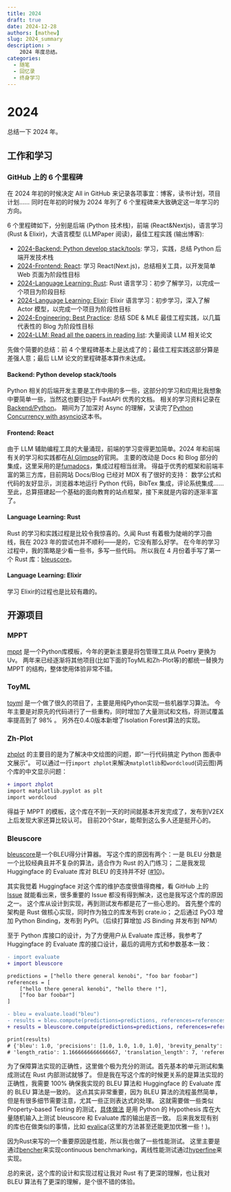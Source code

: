 ```yaml
---
title: 2024
draft: true
date: 2024-12-28
authors: [mathew]
slug: 2024_summary
description: >
    2024 年度总结。
categories:
  - 随笔
  - 回忆录
  - 终身学习
---
```


# 2024

总结一下 2024 年。

<!-- more -->

## 工作和学习

### GitHub 上的 6 个里程碑

在 2024 年初的时候决定 All in GitHub 来记录各项事宜：博客，读书计划，项目计划……
同时在年初的时候为 2024 年列了 6 个里程碑来大致确定这一年学习的方向。

6 个里程碑如下，分别是后端 (Python 技术栈)，前端 (React&Nextjs)，语言学习 (Rust & Elixir)，大语言模型 (LLMPaper 阅读)，最佳工程实践 (输出博客):

- [2024-Backend: Python develop stack/tools](https://github.com/shenxiangzhuang/shenxiangzhuang.github.io/milestone/7): 学习，实践，总结 Python 后端开发技术栈
- [2024-Frontend: React](https://github.com/shenxiangzhuang/shenxiangzhuang.github.io/milestone/8): 学习 React(Next.js)，总结相关工具，以开发简单 Web 页面为阶段性目标
- [2024-Language Learning: Rust](https://github.com/shenxiangzhuang/shenxiangzhuang.github.io/milestone/5): Rust 语言学习：初步了解学习，以完成一个项目为阶段目标
- [2024-Language Learning: Elixir](https://github.com/shenxiangzhuang/shenxiangzhuang.github.io/milestone/6): Elixir 语言学习：初步学习，深入了解 Actor 模型，以完成一个项目为阶段性目标
- [2024-Engineering: Best Practice](https://github.com/shenxiangzhuang/shenxiangzhuang.github.io/milestone/9): 总结 SDE & MLE 最佳工程实践，以几篇代表性的 Blog 为阶段性目标
- [2024-LLM: Read all the papers in reading list](https://github.com/shenxiangzhuang/shenxiangzhuang.github.io/milestone/4): 大量阅读 LLM 相关论文

先做个简要的总结：前 4 个里程碑基本上是达成了的；最佳工程实践这部分算是差强人意；最后 LLM 论文的里程碑基本算作未达成。

#### Backend: Python develop stack/tools

Python 相关的后端开发主要是工作中用的多一些，这部分的学习和应用比我想象中要简单一些，当然这也要归功于 FastAPI 优秀的文档。
相关的学习资料记录在[Backend/Python](https://datahonor.com/se/backend/python/)。
期间为了加深对 Async 的理解，又读完了[Python Concurrency with asyncio](https://datahonor.com/se/backend/python/#books)这本书。

#### Frontend: React

由于 LLM 辅助编程工具的大量涌现，前端的学习变得更加简单。2024 年和前端有关的学习和实践都在[AI Glimpse](https://aiglimpse.datahonor.com/)的官网。
主要的改动是 Docs 和 Blog 部分的集成，这里采用的是[fumadocs](https://github.com/fuma-nama/fumadocs)，集成过程相当丝滑。
得益于优秀的框架和前端丰富的第三方库，目前网站 Docs/Blog 已经对 MDX 有了很好的支持：
数学公式和代码的友好显示，浏览器本地运行 Python 代码，BibTex 集成，评论系统集成……
至此，总算搭建起一个基础的面向教育的站点框架，接下来就是内容的逐渐丰富了。

#### Language Learning: Rust

Rust 的学习和实践过程是比较令我惊喜的。久闻 Rust 有着极为陡峭的学习曲线，我在 2023 年的尝试也并不顺利——是的，它没有那么好学。
在今年的学习过程中，我的策略是少看一些书，多写一些代码。
所以我在 4 月份着手写了第一个 Rust 库：[bleuscore](https://github.com/shenxiangzhuang/bleuscore)。


#### Language Learning: Elixir
学习 Elixir的过程也是比较有趣的。



## 开源项目

### MPPT
[mppt](https://github.com/shenxiangzhuang/mppt) 是一个Python库模板，今年的更新主要是将包管理工具从 Poetry 更换为 Uv。
两年来已经逐渐将其他项目(比如下面的ToyML和Zh-Plot等)的都统一替换为 MPPT 的结构，整体使用体验非常不错。

### ToyML
[toyml](https://github.com/ai-glimpse/toyml) 是一个做了很久的项目了，主要是用纯Python实现一些机器学习算法。
今年主要是对原先的代码进行了一些重构，同时增加了大量测试和文档，将测试覆盖率提高到了 98% 。
另外在0.4.0版本新增了Isolation Forest算法的实现。

### Zh-Plot
[zhplot](https://github.com/shenxiangzhuang/zhplot) 的主要目的是为了解决中文绘图的问题，即“一行代码搞定 Python 图表中文展示”。
可以通过一行`import zhplot`来解决`matplotlib`和`wordcloud`(词云图)两个库的中文显示问题：
```diff
+ import zhplot
import matplotlib.pyplot as plt
import wordcloud
```
得益于 MPPT 的模板，这个库在不到一天的时间就基本开发完成了，发布到V2EX上后发现大家还算比较认可。
目前20个Star，能帮到这么多人还是挺开心的。



### Bleuscore
[bleuscore](https://github.com/shenxiangzhuang/bleuscore)是一个BLEU得分计算器。
写这个库的原因有两个：一是 BLEU 分数是一个比较经典且并不复杂的算法，适合作为 Rust 的入门练习；
二是我发现 Huggingface 的 Evaluate 库对 BLEU 的支持并不好 ([#10](https://github.com/shenxiangzhuang/bleuscore/issues/10))。

其实我觉着 Huggingface 对这个库的维护态度很值得商榷，看 GitHub 上的 [Issue](https://github.com/huggingface/evaluate/issues)
就能看出来，很多重要的 Issue 都没有得到解决，这也是我写这个库的原因之一。
这个库从设计到实现，再到测试发布都是花了一些心思的。
首先整个库的架构是 Rust 做核心实现，同时作为独立的库发布到 crate.io；
之后通过 PyO3 增加 Python Binding，发布到 PyPI。（后续打算增加 JS Binding 并发布到 NPM）

至于 Python 库接口的设计，为了方便用户从 Evaluate 库迁移，我参考了 Huggingface 的 Evaluate 库的接口设计，最后的调用方式和参数基本一致：

```diff
- import evaluate
+ import bleuscore

predictions = ["hello there general kenobi", "foo bar foobar"]
references = [
    ["hello there general kenobi", "hello there !"],
    ["foo bar foobar"]
]

- bleu = evaluate.load("bleu")
- results = bleu.compute(predictions=predictions, references=references)
+ results = bleuscore.compute(predictions=predictions, references=references)

print(results)
# {'bleu': 1.0, 'precisions': [1.0, 1.0, 1.0, 1.0], 'brevity_penalty': 1.0,
# 'length_ratio': 1.1666666666666667, 'translation_length': 7, 'reference_length': 6}

```

为了保障算法实现的正确性，这里做个极为充分的测试。首先基本的单元测试和集成测试在 Rust 内部测试就够了。
但是我在写这个库的时候更关系的是算法实现的正确性，我需要 100% 确保我实现的 BLEU 算法和 Huggingface 的 Evaluate 库的 BLEU 算法是一致的。
这点其实非常重要，因为 BLEU 算法的流程虽然简单，但是有很多细节需要注意，尤其一些正则表达式的处理。
这就需要做一些类似 Property-based Testing 的测试，[具体做法](https://github.com/shenxiangzhuang/bleuscore/blob/5619351a4f22486151be6ec57421484e8e25f50d/tests/test_bleu_score.py)
是用 Python 的 Hypothesis 库在大量随机输入上测试 bleuscore 和 Evaluate 库的输出是否一致。
后来我发现有别的库也在做类似的事情，比如 [evalica](https://github.com/dustalov/evalica)(这里的方法甚至还能更加优雅一些！)。

因为Rust来写的一个重要原因是性能，所以我也做了一些性能测试。
这里主要是通过[bencher](https://bencher.dev/)来实现continuous benchmarking，离线性能测试通过[hyperfine](https://github.com/sharkdp/hyperfine)来实现。

总的来说，这个库的设计和实现过程让我对 Rust 有了更深的理解，也让我对 BLEU 算法有了更深的理解，是个很不错的体验。
